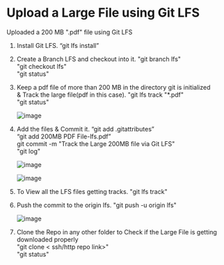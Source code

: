 # Upload a Large File using Git LFS 
Uploaded a 200 MB ".pdf" file using Git LFS
1. Install Git LFS.
   “git lfs install”
2. Create a Branch LFS and checkout into it.
   "git branch lfs"<br>
   "git checkout lfs"<br>
   "git status"<br>
3. Keep a pdf file of more than 200 MB in the directory git is initialized<br> & Track the large file(pdf in this case).
   "git lfs track "*.pdf"<br>
   "git status"<br>
   
   ![image](https://github.com/SwapnashreeTripathy/git_assignment_HeroVired/assets/139486876/e977ea87-0bc9-4f83-8247-190baa3fa5ea)
   
5. Add the files & Commit it.
   “git add .gitattributes”<br>
   “git add 200MB PDF File-lfs.pdf”<br>
    git commit -m "Track the Large 200MB file via Git LFS"<br>
    "git log"
   
   ![image](https://github.com/SwapnashreeTripathy/git_assignment_HeroVired/assets/139486876/57b3fa0f-5cd8-42d1-8bb1-4d8cf56e3b55)
   
   ![image](https://github.com/SwapnashreeTripathy/git_assignment_HeroVired/assets/139486876/65e7e864-b7eb-415e-ad1f-aac26c70617b)
   
7. To View all the LFS files getting tracks.
   "git lfs track"<br>
8.  Push the commit to the origin lfs.
   "git push -u origin lfs"<br>
   
    ![image](https://github.com/SwapnashreeTripathy/git_assignment_HeroVired/assets/139486876/0e8650d0-e250-4bc9-a32e-9a400556d867)
   
9. Clone the Repo in any other folder to Check if the Large File is getting downloaded properly<br>
   "git clone < ssh/http repo link>"<br>
   "git status"<br>
   


